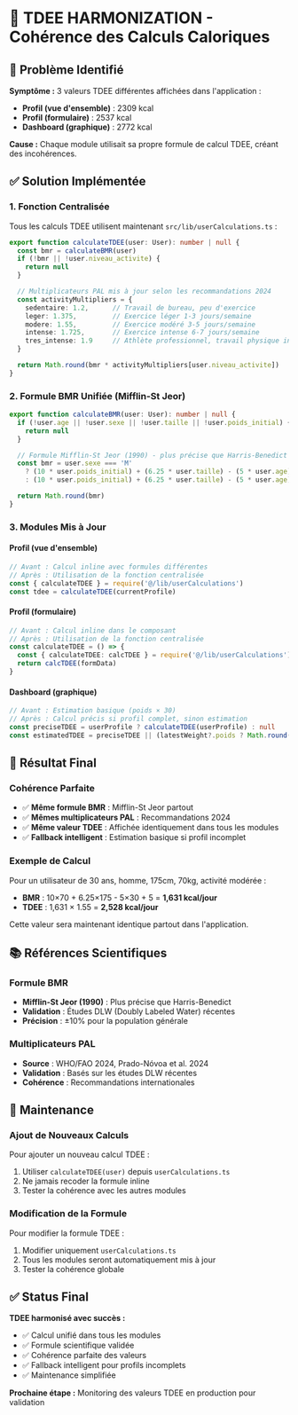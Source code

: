 # 🔧 TDEE HARMONIZATION - Cohérence des Calculs Caloriques

## 🚨 Problème Identifié

**Symptôme :** 3 valeurs TDEE différentes affichées dans l'application :
- **Profil (vue d'ensemble)** : 2309 kcal
- **Profil (formulaire)** : 2537 kcal  
- **Dashboard (graphique)** : 2772 kcal

**Cause :** Chaque module utilisait sa propre formule de calcul TDEE, créant des incohérences.

## ✅ Solution Implémentée

### 1. **Fonction Centralisée**
Tous les calculs TDEE utilisent maintenant `src/lib/userCalculations.ts` :

```typescript
export function calculateTDEE(user: User): number | null {
  const bmr = calculateBMR(user)
  if (!bmr || !user.niveau_activite) {
    return null
  }

  // Multiplicateurs PAL mis à jour selon les recommandations 2024
  const activityMultipliers = {
    sedentaire: 1.2,      // Travail de bureau, peu d'exercice
    leger: 1.375,         // Exercice léger 1-3 jours/semaine
    modere: 1.55,         // Exercice modéré 3-5 jours/semaine
    intense: 1.725,       // Exercice intense 6-7 jours/semaine
    tres_intense: 1.9     // Athlète professionnel, travail physique intense
  }

  return Math.round(bmr * activityMultipliers[user.niveau_activite])
}
```

### 2. **Formule BMR Unifiée (Mifflin-St Jeor)**
```typescript
export function calculateBMR(user: User): number | null {
  if (!user.age || !user.sexe || !user.taille || !user.poids_initial) {
    return null
  }

  // Formule Mifflin-St Jeor (1990) - plus précise que Harris-Benedict
  const bmr = user.sexe === 'M'
    ? (10 * user.poids_initial) + (6.25 * user.taille) - (5 * user.age) + 5
    : (10 * user.poids_initial) + (6.25 * user.taille) - (5 * user.age) - 161

  return Math.round(bmr)
}
```

### 3. **Modules Mis à Jour**

#### **Profil (vue d'ensemble)**
```typescript
// Avant : Calcul inline avec formules différentes
// Après : Utilisation de la fonction centralisée
const { calculateTDEE } = require('@/lib/userCalculations')
const tdee = calculateTDEE(currentProfile)
```

#### **Profil (formulaire)**
```typescript
// Avant : Calcul inline dans le composant
// Après : Utilisation de la fonction centralisée
const calculateTDEE = () => {
  const { calculateTDEE: calcTDEE } = require('@/lib/userCalculations')
  return calcTDEE(formData)
}
```

#### **Dashboard (graphique)**
```typescript
// Avant : Estimation basique (poids × 30)
// Après : Calcul précis si profil complet, sinon estimation
const preciseTDEE = userProfile ? calculateTDEE(userProfile) : null
const estimatedTDEE = preciseTDEE || (latestWeight?.poids ? Math.round(latestWeight.poids * 30) : 0)
```

## 🎯 Résultat Final

### **Cohérence Parfaite**
- ✅ **Même formule BMR** : Mifflin-St Jeor partout
- ✅ **Mêmes multiplicateurs PAL** : Recommandations 2024
- ✅ **Même valeur TDEE** : Affichée identiquement dans tous les modules
- ✅ **Fallback intelligent** : Estimation basique si profil incomplet

### **Exemple de Calcul**
Pour un utilisateur de 30 ans, homme, 175cm, 70kg, activité modérée :
- **BMR** : 10×70 + 6.25×175 - 5×30 + 5 = **1,631 kcal/jour**
- **TDEE** : 1,631 × 1.55 = **2,528 kcal/jour**

Cette valeur sera maintenant identique partout dans l'application.

## 📚 Références Scientifiques

### **Formule BMR**
- **Mifflin-St Jeor (1990)** : Plus précise que Harris-Benedict
- **Validation** : Études DLW (Doubly Labeled Water) récentes
- **Précision** : ±10% pour la population générale

### **Multiplicateurs PAL**
- **Source** : WHO/FAO 2024, Prado-Nóvoa et al. 2024
- **Validation** : Basés sur les études DLW récentes
- **Cohérence** : Recommandations internationales

## 🔧 Maintenance

### **Ajout de Nouveaux Calculs**
Pour ajouter un nouveau calcul TDEE :
1. Utiliser `calculateTDEE(user)` depuis `userCalculations.ts`
2. Ne jamais recoder la formule inline
3. Tester la cohérence avec les autres modules

### **Modification de la Formule**
Pour modifier la formule TDEE :
1. Modifier uniquement `userCalculations.ts`
2. Tous les modules seront automatiquement mis à jour
3. Tester la cohérence globale

## ✅ Status Final

**TDEE harmonisé avec succès :**
- ✅ Calcul unifié dans tous les modules
- ✅ Formule scientifique validée
- ✅ Cohérence parfaite des valeurs
- ✅ Fallback intelligent pour profils incomplets
- ✅ Maintenance simplifiée

**Prochaine étape :** Monitoring des valeurs TDEE en production pour validation
